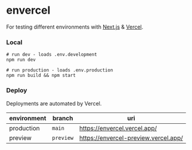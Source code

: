 # envercel

For testing different environments with [Next.js](https://nextjs.org) & [Vercel](https://vercel.com).

### Local

```shell
# run dev - loads .env.development
npm run dev

# run production - loads .env.production
npm run build && npm start
```

### Deploy

Deployments are automated by Vercel.

environment | branch | uri
---|---|---
production | `main` | https://envercel.vercel.app/
preview | `preview` | https://envercel-preview.vercel.app/